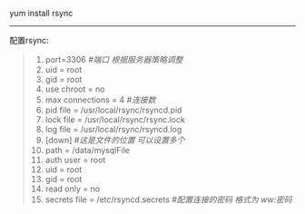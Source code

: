 yum install rsync

---

配置rsync:

> 1. port=3306              *#端口 根据服务器策略调整*
> 2. uid = root  
> 3. gid = root
> 4. use chroot = no
> 5. max connections = 4    *#连接数*
> 6. pid file = /usr/local/rsync/rsyncd.pid
> 7. lock file = /usr/local/rsync/rsync.lock
> 8. log file = /usr/local/rsync/rsyncd.log
> 9. [down]                 *#这是文件的位置 可以设置多个*
> 10. path = /data/mysqlFile
> 11. auth user = root     
> 12. uid = root              
> 13. gid = root
> 14. read only = no
> 15. secrets file = /etc/rsyncd.secrets *#配置连接的密码 格式为 ww:密码*
